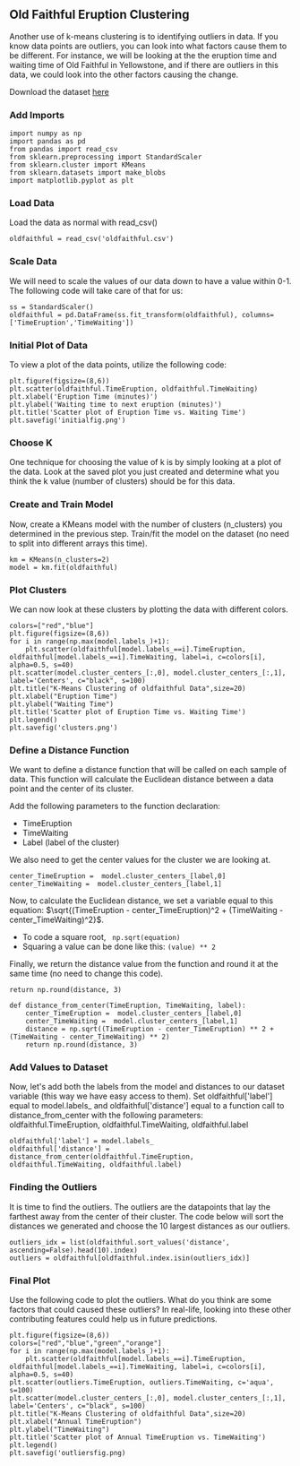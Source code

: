 ## Old Faithful Eruption Clustering
Another use of k-means clustering is to identifying outliers in data. If you know data points are outliers, you can look into what factors cause them to be different. For instance, we will be looking at the the eruption time and waiting time of Old Faithful in Yellowstone, and if there are outliers in this data, we could look into the other factors causing the change.

Download the dataset [here](oldfaithful.csv)

### Add Imports

```
import numpy as np
import pandas as pd
from pandas import read_csv
from sklearn.preprocessing import StandardScaler
from sklearn.cluster import KMeans
from sklearn.datasets import make_blobs
import matplotlib.pyplot as plt
```

### Load Data
Load the data as normal with read_csv()

```
oldfaithful = read_csv('oldfaithful.csv')
```

### Scale Data
We will need to scale the values of our data down to have a value within 0-1. The following code will take care of that for us:

```
ss = StandardScaler()
oldfaithful = pd.DataFrame(ss.fit_transform(oldfaithful), columns=['TimeEruption','TimeWaiting'])
```

### Initial Plot of Data
To view a plot of the data points, utilize the following code:

```
plt.figure(figsize=(8,6))
plt.scatter(oldfaithful.TimeEruption, oldfaithful.TimeWaiting)
plt.xlabel('Eruption Time (minutes)')
plt.ylabel('Waiting time to next eruption (minutes)')
plt.title('Scatter plot of Eruption Time vs. Waiting Time')
plt.savefig('initialfig.png')
```

### Choose K
One technique for choosing the value of k is by simply looking at a plot of the data. Look at the saved plot you just created and determine what you think the k value (number of clusters) should be for this data.

### Create and Train Model
Now, create a KMeans model with the number of clusters (n_clusters) you determined in the previous step.  Train/fit the model on the dataset (no need to split into different arrays this time).

```
km = KMeans(n_clusters=2)
model = km.fit(oldfaithful)
```

### Plot Clusters
We can now look at these clusters by plotting the data with different colors.

```
colors=["red","blue"]
plt.figure(figsize=(8,6))
for i in range(np.max(model.labels_)+1):
    plt.scatter(oldfaithful[model.labels_==i].TimeEruption, oldfaithful[model.labels_==i].TimeWaiting, label=i, c=colors[i], alpha=0.5, s=40)
plt.scatter(model.cluster_centers_[:,0], model.cluster_centers_[:,1], label='Centers', c="black", s=100)
plt.title("K-Means Clustering of oldfaithful Data",size=20)
plt.xlabel("Eruption Time")
plt.ylabel("Waiting Time")
plt.title('Scatter plot of Eruption Time vs. Waiting Time')
plt.legend()
plt.savefig('clusters.png')
```

###  Define a Distance Function
We want to define a distance function that will be called on each sample of data. This function will calculate the Euclidean distance between a data point and the center of its cluster.

Add the following parameters to the function declaration:
- TimeEruption
- TimeWaiting
- Label (label of the cluster)

We also need to get the center values for the cluster we are looking at.
```
center_TimeEruption =  model.cluster_centers_[label,0]
center_TimeWaiting =  model.cluster_centers_[label,1]
```

Now, to calculate the Euclidean distance, we set a variable equal to this equation: $\sqrt{(TimeEruption - center_TimeEruption)^2 + (TimeWaiting - center_TimeWaiting)^2}$.
- To code a square root, ``` np.sqrt(equation)```
- Squaring a value can be done like this: ``` (value) ** 2 ```

Finally, we return the distance value from the function and round it at the same time (no need to change this code).
```
return np.round(distance, 3)
```

```
def distance_from_center(TimeEruption, TimeWaiting, label):
    center_TimeEruption =  model.cluster_centers_[label,0]
    center_TimeWaiting =  model.cluster_centers_[label,1]
    distance = np.sqrt((TimeEruption - center_TimeEruption) ** 2 + (TimeWaiting - center_TimeWaiting) ** 2)
    return np.round(distance, 3)
```

### Add Values to Dataset
Now, let's add both the labels from the model and distances to our dataset variable (this way we have easy access to them).  Set oldfaithful['label'] equal to model.labels_ and oldfaithful['distance'] equal to a function call to distance_from_center with the following parameters: oldfaithful.TimeEruption, oldfaithful.TimeWaiting, oldfaithful.label

```
oldfaithful['label'] = model.labels_
oldfaithful['distance'] = distance_from_center(oldfaithful.TimeEruption, oldfaithful.TimeWaiting, oldfaithful.label)
```

### Finding the Outliers
It is time to find the outliers. The outliers are the datapoints that lay the farthest away from the center of their cluster. The code below will sort the distances we generated and choose the 10 largest distances as our outliers.

```
outliers_idx = list(oldfaithful.sort_values('distance', ascending=False).head(10).index)
outliers = oldfaithful[oldfaithful.index.isin(outliers_idx)]
```

### Final Plot
Use the following code to plot the outliers.  What do you think are some factors that could caused these outliers? In real-life, looking into these other contributing features could help us in future predictions.

```
plt.figure(figsize=(8,6))
colors=["red","blue","green","orange"]
for i in range(np.max(model.labels_)+1):
    plt.scatter(oldfaithful[model.labels_==i].TimeEruption, oldfaithful[model.labels_==i].TimeWaiting, label=i, c=colors[i], alpha=0.5, s=40)
plt.scatter(outliers.TimeEruption, outliers.TimeWaiting, c='aqua', s=100)
plt.scatter(model.cluster_centers_[:,0], model.cluster_centers_[:,1], label='Centers', c="black", s=100)
plt.title("K-Means Clustering of oldfaithful Data",size=20)
plt.xlabel("Annual TimeEruption")
plt.ylabel("TimeWaiting")
plt.title('Scatter plot of Annual TimeEruption vs. TimeWaiting')
plt.legend()
plt.savefig('outliersfig.png)
```


